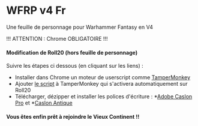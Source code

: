 # WFRP v4 Fr

 Une feuille de personnage pour Warhammer Fantasy en V4
 
 
 !!! ATTENTION : Chrome OBLIGATOIRE !!!
 
 #### Modification de Roll20 (hors feuille de personnage)

Suivre les étapes ci dessous (en cliquant sur les liens) :

* Installer dans Chrome un moteur de userscript comme [TamperMonkey](https://chrome.google.com/webstore/detail/tampermonkey/dhdgffkkebhmkfjojejmpbldmpobfkfo)
* Ajouter [le script](https://raw.githubusercontent.com/TheDjull/WFRP-v4-Fr/master/TamperMonkey/WFRP4_fr.user.js) à TamperMonkey qui s'activera automatiquement sur Roll20
* Télécharger, dézipper et installer les polices d'écriture :
*[Adobe Caslon Pro](https://github.com/TheDjull/WFRP-v4-Fr/blob/master/Roll20/Fonts/Adobe%20Caslon%20Pro.zip) et
*[Caslon Antique](https://github.com/TheDjull/WFRP-v4-Fr/blob/master/Roll20/Fonts/Caslon%20Antique.zip)

 #### Vous êtes enfin prêt à rejoindre le Vieux Continent !!



